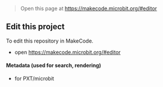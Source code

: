 
> Open this page at https://makecode.microbit.org/#editor

## Edit this project

To edit this repository in MakeCode.

* open https://makecode.microbit.org/#editor


#### Metadata (used for search, rendering)

* for PXT/microbit
<script src="https://makecode.com/gh-pages-embed.js"></script><script>makeCodeRender("{{ site.makecode.home_url }}", "{{ site.github.owner_name }}/{{ site.github.repository_name }}");</script>
